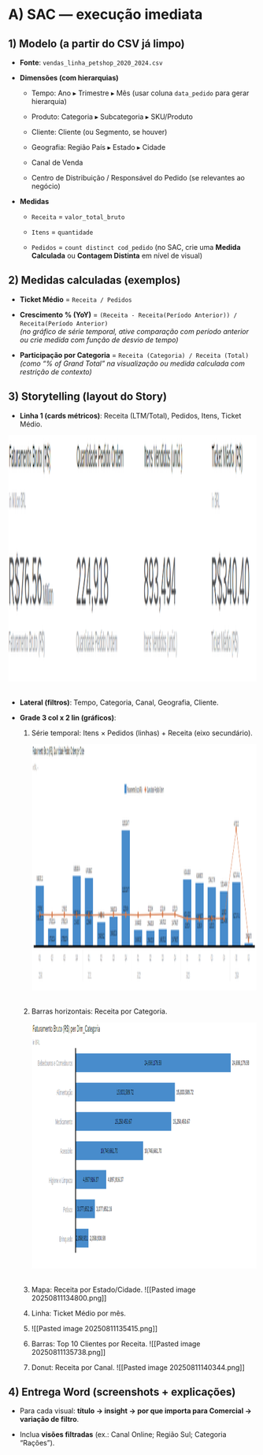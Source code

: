 # A) SAC — execução imediata

## 1) Modelo (a partir do CSV já limpo)

- **Fonte**: `vendas_linha_petshop_2020_2024.csv`
    
- **Dimensões (com hierarquias)**
    
    - Tempo: Ano ▸ Trimestre ▸ Mês (usar coluna `data_pedido` para gerar hierarquia)
        
    - Produto: Categoria ▸ Subcategoria ▸ SKU/Produto
        
    - Cliente: Cliente (ou Segmento, se houver)
        
    - Geografia: Região País ▸ Estado ▸ Cidade
        
    - Canal de Venda
        
    - Centro de Distribuição / Responsável do Pedido (se relevantes ao negócio)
        
- **Medidas**
    
    - `Receita` = `valor_total_bruto`
        
    - `Itens` = `quantidade`
        
    - `Pedidos` = `count distinct cod_pedido` (no SAC, crie uma **Medida Calculada** ou **Contagem Distinta** em nível de visual)
        

## 2) Medidas calculadas (exemplos)

- **Ticket Médio** = `Receita / Pedidos`
    
- **Crescimento % (YoY)** = `(Receita - Receita(Período Anterior)) / Receita(Período Anterior)`  
    _(no gráfico de série temporal, ative comparação com período anterior ou crie medida com função de desvio de tempo)_
    
- **Participação por Categoria** = `Receita (Categoria) / Receita (Total)`  
    _(como “% of Grand Total” na visualização ou medida calculada com restrição de contexto)_
    

## 3) Storytelling (layout do Story)

- **Linha 1 (cards métricos)**: Receita (LTM/Total), Pedidos, Itens, Ticket Médio.

<center> <img src="img/Pasted image 20250810161727.png" width="800" height="500"> </center> <br>
    
- **Lateral (filtros)**: Tempo, Categoria, Canal, Geografia, Cliente.

    
- **Grade 3 col x 2 lin (gráficos)**:
    
    1. Série temporal: Itens × Pedidos (linhas) + Receita (eixo secundário).
       <center> <img src="img/Pasted image 20250811114629.png" width="800" height="500"> </center> <br>
	   
        
    3. Barras horizontais: Receita por Categoria.
        <center> <img src="img/Pasted image 20250811120344.png" width="800" height="500"> </center> <br>

        
    5. Mapa: Receita por Estado/Cidade.
        ![[Pasted image 20250811134800.png]]
    6. Linha: Ticket Médio por mês.
    7. ![[Pasted image 20250811135415.png]]
        
    8. Barras: Top 10 Clientes por Receita.
	    ![[Pasted image 20250811135738.png]]
        
    9. Donut: Receita por Canal.
        ![[Pasted image 20250811140344.png]]

## 4) Entrega Word (screenshots + explicações)

- Para cada visual: **título → insight → por que importa para Comercial → variação de filtro**.
    
- Inclua **visões filtradas** (ex.: Canal Online; Região Sul; Categoria “Rações”).

